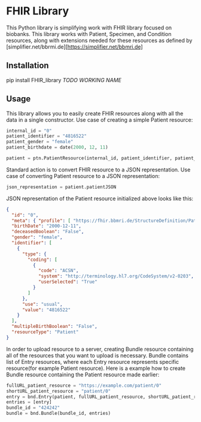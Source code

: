# FHIR Library

This Python library is simplifying work with FHIR library focused on biobanks.
This library works with Patient, Specimen, and Condition resources, along with
extensions needed for these resources as defined by [simplifier.net/bbrmi.de][https://simplifier.net/bbmri.de]

## Installation
pip install FHIR_library *TODO WORKING NAME*

## Usage
This library allows you to easily create FHIR resources along with all the data in a single constructor.
Use case of creating a simple Patient resource:
```python
internal_id = "0"
patient_identifier = "4816522"
patient_gender = "female"
patient_birthdate = date(2000, 12, 11)

patient = ptn.PatientResource(internal_id, patient_identifier, patient_gender, patient_birthdate)
```

Standard action is to convert FHIR resource to a JSON representation.
Use case of converting Patient resource to a JSON representation:
```python
json_representation = patient.patientJSON
```
JSON representation of the Patient resource initialized above looks like this:
```json
{
  "id": "0",
  "meta": { "profile": [ "https://fhir.bbmri.de/StructureDefinition/Patient" ] },
  "birthDate": "2000-12-11",
  "deceasedBoolean": "False",
  "gender": "female",
  "identifier": [
    {
      "type": {
        "coding": [
          {
            "code": "ACSN",
            "system": "http://terminology.hl7.org/CodeSystem/v2-0203",
            "userSelected": "True"
          }
        ]
      },
      "use": "usual",
      "value": "4816522"
    }
  ],
  "multipleBirthBoolean": "False",
  "resourceType": "Patient"
}
```
In order to upload resource to a server, creating Bundle resource containing all of the resources that you want to upload is necessary.
Bundle contains list of Entry resources, where each Entry resource represents specific resource(for example Patient resource).
Here is a example how to create Bundle resource containing the Patient resource made earlier:

```python
fullURL_patient_resource = "https://example.com/patient/0"
shortURL_patient_resource = "patient/0"
entry = bnd.Entry(patient, fullURL_patient_resource, shortURL_patient_resource)
entries = [entry]
bundle_id = "424242"
bundle = bnd.Bundle(bundle_id, entries)
```

